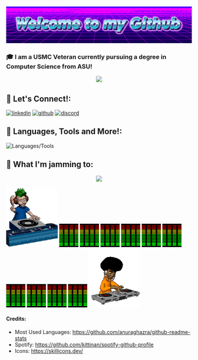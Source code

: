 <p align="center">
  <img src="https://github.com/Gabenn1/Gabenn1/blob/main/images/Welcome-to-my-Github-2-8-2025.gif" alt="Welcome to my Github!" />
</p>

### 🎓 I am a USMC Veteran currently pursuing a degree in Computer Science from ASU!

<p align="center">
  <img src="https://github-readme-stats.vercel.app/api/top-langs/?username=Gabenn1&layout=compact&text_color=daf7dc&bg_color=151515&hide=css,html,php)](https://github.com/anuraghazra/github-readme-stats" />
</p>


## 🤝 Let's Connect!:
[![linkedin](https://skillicons.dev/icons?i=linkedin)](https://www.linkedin.com/in/gabriel-clark/)
[![github](https://skillicons.dev/icons?i=github)](https://github.com/Gabenn1)
[![discord](https://skillicons.dev/icons?i=discord)](https://discord.com/users/277664951009542144)


## 🚀 **Languages, Tools and More!**:

![Languages/Tools](https://skillicons.dev/icons?i=py,cpp,java,js,html,css,docker,emacs,github,linux,postgres,raspberrypi,vscode,matlab)

## 🎵 **What I'm jamming to**:
<p align="center">
  <img src= "https://spotify-github-profile.kittinanx.com/api/view?uid=1222761623&cover_image=true&theme=novatorem&show_offline=false&background_color=121212&interchange=false">
</p>

![](https://github.com/Gabenn1/Gabenn1/blob/main/images/music1.gif)
![](https://github.com/Gabenn1/Gabenn1/blob/main/images/equilizer1.gif)
![](https://github.com/Gabenn1/Gabenn1/blob/main/images/equilizer1.gif)
![](https://github.com/Gabenn1/Gabenn1/blob/main/images/equilizer1.gif)
![](https://github.com/Gabenn1/Gabenn1/blob/main/images/equilizer1.gif)
![](https://github.com/Gabenn1/Gabenn1/blob/main/images/equilizer1.gif)
![](https://github.com/Gabenn1/Gabenn1/blob/main/images/equilizer1.gif)
![](https://github.com/Gabenn1/Gabenn1/blob/main/images/equilizer1.gif)
![](https://github.com/Gabenn1/Gabenn1/blob/main/images/equilizer1.gif)
![](https://github.com/Gabenn1/Gabenn1/blob/main/images/equilizer1.gif)
![](https://github.com/Gabenn1/Gabenn1/blob/main/images/equilizer1.gif)
![](https://github.com/Gabenn1/Gabenn1/blob/main/images/music2.gif)





#### Credits:

- Most Used Languages: https://github.com/anuraghazra/github-readme-stats
- Spotify: https://github.com/kittinan/spotify-github-profile
- Icons: https://skillicons.dev/
